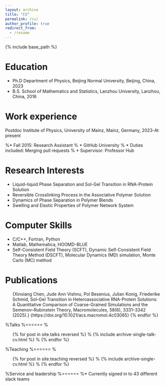 ```yaml
---
layout: archive
title: "CV"
permalink: /cv/
author_profile: true
redirect_from:
  - /resume
---
```


{% include base_path %}

Education
======
* Ph.D Department of Physics, Beijing Normal University, Beijing, China, 2023
* B.S. School of Mathematics and Statistics, Lanzhou University, Lanzhou, China, 2016

Work experience
======
Postdoc Institute of Physics, University of Mainz, Mainz, Germany, 2023-At present

%* Fall 2015: Research Assistant
%  * GitHub University
%  * Duties included: Merging pull requests
%  * Supervisor: Professor Hub

Research Interests
======
* Liquid-liquid Phase Separation and Sol-Gel Transition in RNA-Protein Solution
* Reversible Crosslinking Process in the Associative Polymer Solution
* Dynamics of Phase Separation in Polymer Blends
* Swelling and Elastic Properties of Polymer Network System

Computer Skills
======
* C/C++, Fortran, Python
* Matlab, Mathematica, HOOMD-BLUE
* Self-Consistent Field Theory (SCFT), Dynamic Self-Consistent Field Theory Method (DSCFT), Molecular Dynamics (MD) simulation, Monte Carlo (MC) method

Publications
======
  <ul>{Xinxiang Chen, Jude Ann Vishnu, Pol Besenius, Julian Konig, Friederike Schmid, Sol–Gel Transition in Heteroassociative RNA-Protein Solutions: A Quantitative Comparison of Coarse-Grained Simulations and the Semenov–Rubinstein Theory, Macromolecules, 58(6), 3331–3342 (2025).}
    {https://doi.org/10.1021/acs.macromol.4c03065}
  {% endfor %}</ul>
  
%Talks
%======
%  <ul>{% for post in site.talks reversed %}
%    {% include archive-single-talk-cv.html  %}
%  {% endfor %}</ul>
  
%Teaching
%======
%  <ul>{% for post in site.teaching reversed %}
%    {% include archive-single-cv.html %}
%  {% endfor %}</ul>
  
%Service and leadership
%======
%* Currently signed in to 43 different slack teams
